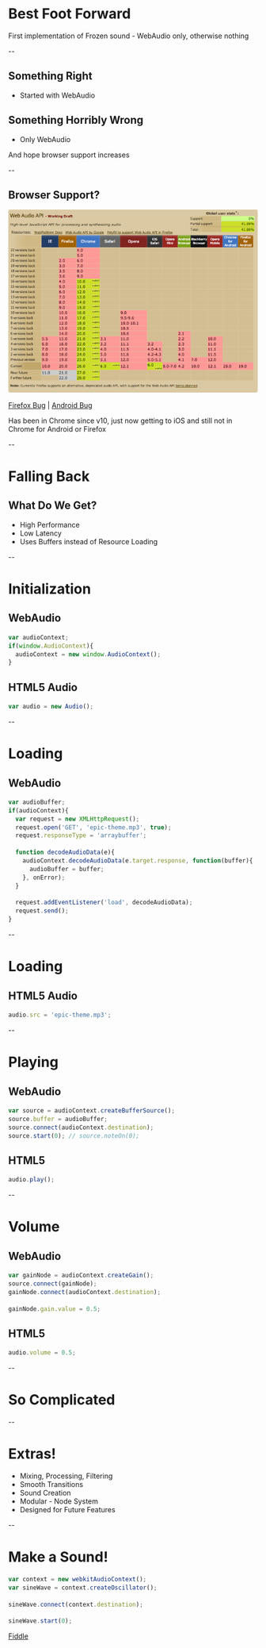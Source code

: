 # Best Foot Forward

<aside class="notes">
  First implementation of Frozen sound - WebAudio only, otherwise nothing
</aside>

--

## Something Right

<ul class="fragment">
  <li>Started with WebAudio</li>
</ul>

<h2 class="fragment">Something Horribly Wrong</h2>

<ul class="fragment">
  <li>Only WebAudio</li>
</ul>

<aside class="notes">
  And hope browser support increases
</aside>

--

## Browser Support?

![WebAudio Support](img/webaudio_support.png)

[Firefox Bug](https://bugzilla.mozilla.org/show_bug.cgi?id=779297) | [Android Bug](https://code.google.com/p/chromium/issues/detail?id=112930)

<aside class="notes">
  Has been in Chrome since v10, just now getting to iOS and still not in Chrome for Android or Firefox
</aside>

--

# Falling Back

## What Do We Get?

* High Performance
* Low Latency
* Uses Buffers instead of Resource Loading

--

# Initialization

## WebAudio

```javascript
var audioContext;
if(window.AudioContext){
  audioContext = new window.AudioContext();
}
```

## HTML5 Audio

```javascript
var audio = new Audio();
```

--

# Loading

## WebAudio

```javascript
var audioBuffer;
if(audioContext){
  var request = new XMLHttpRequest();
  request.open('GET', 'epic-theme.mp3', true);
  request.responseType = 'arraybuffer';

  function decodeAudioData(e){
    audioContext.decodeAudioData(e.target.response, function(buffer){
      audioBuffer = buffer;
    }, onError);
  }

  request.addEventListener('load', decodeAudioData);
  request.send();
}
```

--

# Loading

## HTML5 Audio

```javascript
audio.src = 'epic-theme.mp3';
```

--

# Playing

## WebAudio

```javascript
var source = audioContext.createBufferSource();
source.buffer = audioBuffer;
source.connect(audioContext.destination);
source.start(0); // source.noteOn(0);
```

## HTML5

```javascript
audio.play();
```

--

# Volume

## WebAudio

```javascript
var gainNode = audioContext.createGain();
source.connect(gainNode);
gainNode.connect(audioContext.destination);

gainNode.gain.value = 0.5;
```

## HTML5

```javascript
audio.volume = 0.5;
```

--

# So Complicated

--

# Extras!

* Mixing, Processing, Filtering
* Smooth Transitions
* Sound Creation
* Modular - Node System
* Designed for Future Features

--

# Make a Sound!

```javascript
var context = new webkitAudioContext();
var sineWave = context.createOscillator();

sineWave.connect(context.destination);

sineWave.start(0);
```
[Fiddle](http://jsfiddle.net/phated/WhUbJ/)
